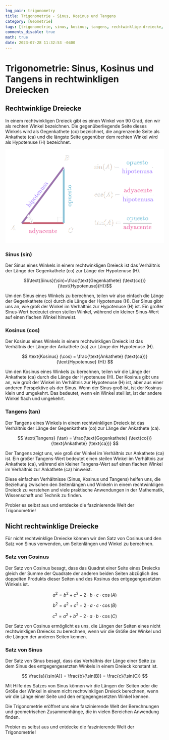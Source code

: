 ```yaml
---
lng_pair: trigonometry
title: Trigonometrie - Sinus, Kosinus und Tangens
category: [Geometrie]
tags: [trigonometrie, sinus, kosinus, tangens, rechtwinklige-dreiecke, geometrische-berechnungen]
comments_disable: true
math: true
date: 2023-07-28 11:32:53 -0400
---
```


# Trigonometrie: Sinus, Kosinus und Tangens in rechtwinkligen Dreiecken

## Rechtwinklige Dreiecke
In einem rechtwinkligen Dreieck gibt es einen Winkel von 90 Grad, den wir als rechten Winkel bezeichnen. Die gegenüberliegende Seite dieses Winkels wird als Gegenkathete (co) bezeichnet, die angrenzende Seite als Ankathete (ca) und die längste Seite gegenüber dem rechten Winkel wird als Hypotenuse (H) bezeichnet.

![Desktop View](/assets/img/posts/es/trig.png)

### Sinus (sin)
Der Sinus eines Winkels in einem rechtwinkligen Dreieck ist das Verhältnis der Länge der Gegenkathete (co) zur Länge der Hypotenuse (H).

$$\text{Sinus}(\sin)=\frac{\text{Gegenkathete} (\text{co})}{\text{Hypotenuse}(H)}$$

Um den Sinus eines Winkels zu berechnen, teilen wir also einfach die Länge der Gegenkathete (co) durch die Länge der Hypotenuse (H). Der Sinus gibt uns an, wie groß der Winkel im Verhältnis zur Hypotenuse (H) ist. Ein großer Sinus-Wert bedeutet einen steilen Winkel, während ein kleiner Sinus-Wert auf einen flachen Winkel hinweist.

### Kosinus (cos)
Der Kosinus eines Winkels in einem rechtwinkligen Dreieck ist das Verhältnis der Länge der Ankathete (ca) zur Länge der Hypotenuse (H).

$$ \text{Kosinus} (\cos) = \frac{\text{Ankathete} (\text{ca})}{\text{Hypotenuse} (H)} $$

Um den Kosinus eines Winkels zu berechnen, teilen wir die Länge der Ankathete (ca) durch die Länge der Hypotenuse (H). Der Kosinus gibt uns an, wie groß der Winkel im Verhältnis zur Hypotenuse (H) ist, aber aus einer anderen Perspektive als der Sinus. Wenn der Sinus groß ist, ist der Kosinus klein und umgekehrt. Das bedeutet, wenn ein Winkel steil ist, ist der andere Winkel flach und umgekehrt.

### Tangens (tan)
Der Tangens eines Winkels in einem rechtwinkligen Dreieck ist das Verhältnis der Länge der Gegenkathete (co) zur Länge der Ankathete (ca).

$$ \text{Tangens} (\tan) = \frac{\text{Gegenkathete} (\text{co})}{\text{Ankathete} (\text{ca})} $$

Der Tangens zeigt uns, wie groß der Winkel im Verhältnis zur Ankathete (ca) ist. Ein großer Tangens-Wert bedeutet einen steilen Winkel im Verhältnis zur Ankathete (ca), während ein kleiner Tangens-Wert auf einen flachen Winkel im Verhältnis zur Ankathete (ca) hinweist.

Diese einfachen Verhältnisse (Sinus, Kosinus und Tangens) helfen uns, die Beziehung zwischen den Seitenlängen und Winkeln in einem rechtwinkligen Dreieck zu verstehen und viele praktische Anwendungen in der Mathematik, Wissenschaft und Technik zu finden.

Probier es selbst aus und entdecke die faszinierende Welt der Trigonometrie!

## Nicht rechtwinklige Dreiecke
Für nicht rechtwinklige Dreiecke können wir den Satz von Cosinus und den Satz von Sinus verwenden, um Seitenlängen und Winkel zu berechnen.

### Satz von Cosinus
Der Satz von Cosinus besagt, dass das Quadrat einer Seite eines Dreiecks gleich der Summe der Quadrate der anderen beiden Seiten abzüglich des doppelten Produkts dieser Seiten und des Kosinus des entgegengesetzten Winkels ist.

$$ a^{2} = b^{2} + c^{2} - 2 \cdot b \cdot c \cdot \cos(A) $$

$$ b^{2} = a^{2} + c^{2} - 2 \cdot a \cdot c \cdot \cos(B) $$

$$ c^{2} = a^{2} + b^{2} - 2 \cdot a \cdot b \cdot \cos(C) $$

Der Satz von Cosinus ermöglicht es uns, die Längen der Seiten eines nicht rechtwinkligen Dreiecks zu berechnen, wenn wir die Größe der Winkel und die Längen der anderen Seiten kennen.

### Satz von Sinus
Der Satz von Sinus besagt, dass das Verhältnis der Länge einer Seite zu dem Sinus des entgegengesetzten Winkels in einem Dreieck konstant ist.

$$ \frac{a}{\sin(A)} = \frac{b}{\sin(B)} = \frac{c}{\sin(C)} $$

Mit Hilfe des Satzes von Sinus können wir die Längen der Seiten oder die Größe der Winkel in einem nicht rechtwinkligen Dreieck berechnen, wenn wir die Länge einer Seite und den entgegengesetzten Winkel kennen.

Die Trigonometrie eröffnet uns eine faszinierende Welt der Berechnungen und geometrischen Zusammenhänge, die in vielen Bereichen Anwendung finden.

Probier es selbst aus und entdecke die faszinierende Welt der Trigonometrie!
